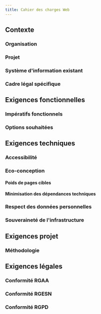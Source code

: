 ```yaml
---
title: Cahier des charges Web
---
```


## Contexte

### Organisation

### Projet

### Système d'information existant

### Cadre légal spécifique
## Exigences fonctionnelles

### Impératifs fonctionnels

### Options souhaitées
## Exigences techniques
### Accessibilité

### Eco-conception

#### Poids de pages cibles

#### Minimisation des dépendances techniques
### Respect des données personnelles

### Souveraineté de l'infrastructure

## Exigences projet

### Méthodologie

## Exigences légales

### Conformité RGAA

### Conformité RGESN

### Conformité RGPD
